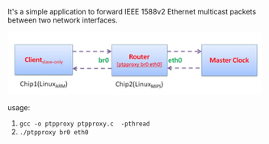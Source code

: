It's a simple application to forward IEEE 1588v2 Ethernet multicast packets between two network
interfaces.

![demo](screenshot1.jpg)

usage:

1. `gcc -o ptpproxy ptpproxy.c  -pthread`
2. `./ptpproxy br0 eth0`
